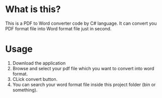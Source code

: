 # What is this?
This is a PDF to Word converter code by C# language. It can convert you PDF format file into Word format file just in second.

# Usage
1. Download the application
2. Browse and select your pdf file which you want to convert into word format.
3. CLick convert button.
4. You can search your word format file inside this project folder (bin or something).
